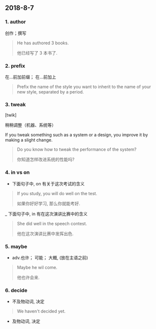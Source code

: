 ## 2018-8-7

### 1. author

创作；撰写

> He has authored 3 books.
> 
> 他已经写了 3 本书了.

### 2. prefix

在…前加前缀； 在…前加上

>  Prefix the name of the style you want to inherit to the name of your new style, separated by a period.


### 3. tweak

[twik]

稍稍调整（机器、系统等）

If you tweak something such as a system or a design, you improve it by making a slight change.

> Do you know how to tweak the performance of the system?
>
> 你知道怎样改进系统的性能吗?

### 4. in vs on

+ 下面句子中, on 有关于这次考试的含义

> If you study, you will do well on the test.
> 
> 如果你好好学习, 那么你就能考好.

_ 下面句子中, in 有在这次演讲比赛中的含义

> She did well in the speech contest.
> 
> 他在这次演讲比赛中发挥出色.

### 5. maybe

+ adv.也许； 可能； 大概, (放在主语之前)

> Maybe he wil come.
>
> 他也许会来.

### 6. decide

+ 不及物动词, 决定

> We haven't decided yet.

+ 及物动词, 决定

> 